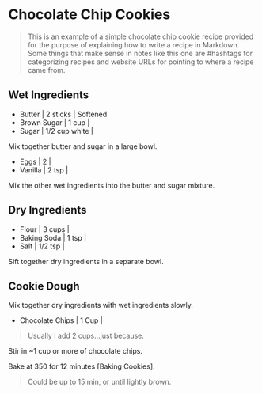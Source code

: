 # Chocolate Chip Cookies

> This is an example of a simple chocolate chip cookie recipe provided for the purpose of explaining how to write a recipe in Markdown. Some things that make sense in notes like this one are #hashtags for categorizing recipes and website URLs for pointing to where a recipe came from.

## Wet Ingredients

- Butter | 2 sticks | Softened
- Brown Sugar | 1 cup | 
- Sugar | 1/2 cup white | 

Mix together butter and sugar in a large bowl.

- Eggs | 2 | 
- Vanilla | 2 tsp | 

Mix the other wet ingredients into the butter and sugar mixture.

## Dry Ingredients

- Flour | 3 cups | 
- Baking Soda | 1 tsp | 
- Salt | 1/2 tsp | 

Sift together dry ingredients in a separate bowl.

## Cookie Dough

Mix together dry ingredients with wet ingredients slowly.

- Chocolate Chips | 1 Cup | 

> Usually I add 2 cups...just because.

Stir in ~1 cup or more of chocolate chips.

Bake at 350 for 12 minutes [Baking Cookies].

> Could be up to 15 min, or until lightly brown.
